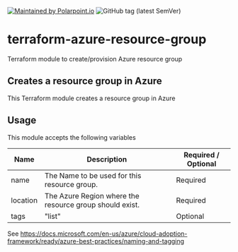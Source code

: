 [![Maintained by Polarpoint.io](https://img.shields.io/badge/maintained%20by-polarpoint.io-%235849a6.svg)](https://polarpoint.io/?ref=terraform-azure-resource-group)
![GitHub tag (latest SemVer)](https://img.shields.io/github/v/tag/polarpoint-io/terraform-azure-resource-group)
# terraform-azure-resource-group
Terraform module to create/provision Azure resource group

## Creates a resource group in Azure

This Terraform module creates a resource group in Azure


## Usage

This module accepts the following variables

| Name    | Description     | Required / Optional |
| ------- | --------------- | ---------- |
| name    | The Name to be used for this resource group. | Required |
| location | The Azure Region where the resource group should exist. | Required 
| tags | "list"  | Optional |

See https://docs.microsoft.com/en-us/azure/cloud-adoption-framework/ready/azure-best-practices/naming-and-tagging


